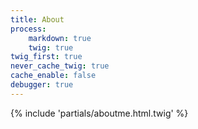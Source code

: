 ```yaml
---
title: About
process:
    markdown: true
    twig: true
twig_first: true
never_cache_twig: true
cache_enable: false
debugger: true
---
```


{% include 'partials/aboutme.html.twig' %}